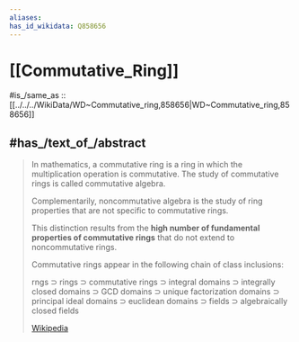 ```yaml
---
aliases: 
has_id_wikidata: Q858656
---
```

# [[Commutative_Ring]] 

#is_/same_as :: [[../../../WikiData/WD~Commutative_ring,858656|WD~Commutative_ring,858656]] 

## #has_/text_of_/abstract 

> In mathematics, a commutative ring is a ring in which the multiplication operation is commutative. 
> The study of commutative rings is called commutative algebra. 
> 
> Complementarily, noncommutative algebra is the study of ring properties 
> that are not specific to commutative rings. 
> 
> This distinction results from the **high number of fundamental properties of commutative rings** 
> that do not extend to noncommutative rings.
>
> Commutative rings appear in the following chain of class inclusions:
>
> rngs ⊃ rings ⊃ commutative rings ⊃  integral domains ⊃ integrally closed domains ⊃ GCD domains ⊃ unique factorization domains ⊃ principal ideal domains ⊃ euclidean domains ⊃ fields ⊃ algebraically closed fields
>
> [Wikipedia](https://en.wikipedia.org/wiki/Commutative%20ring) 

